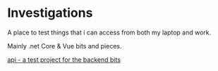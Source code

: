 # Investigations
A place to test things that i can access from both my laptop and work. 

Mainly .net Core & Vue bits and pieces.

[api - a test project for the backend bits](api/README.md)
